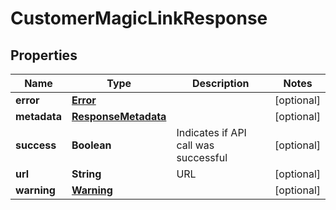 

# CustomerMagicLinkResponse


## Properties

| Name | Type | Description | Notes |
|------------ | ------------- | ------------- | -------------|
|**error** | [**Error**](Error.md) |  |  [optional] |
|**metadata** | [**ResponseMetadata**](ResponseMetadata.md) |  |  [optional] |
|**success** | **Boolean** | Indicates if API call was successful |  [optional] |
|**url** | **String** | URL |  [optional] |
|**warning** | [**Warning**](Warning.md) |  |  [optional] |



